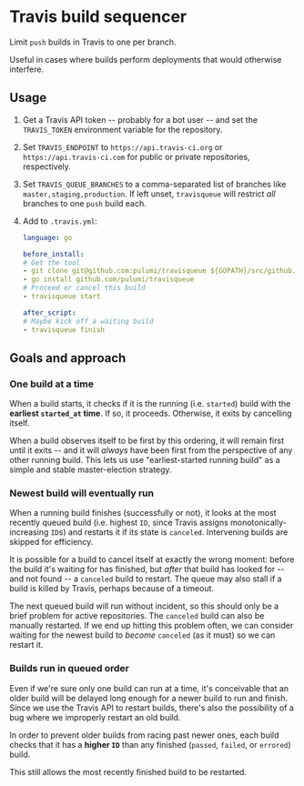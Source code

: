 # Travis build sequencer

Limit `push` builds in Travis to one per branch.

Useful in cases where builds perform deployments that would otherwise interfere.

## Usage

1. Get a Travis API token -- probably for a bot user -- and set the `TRAVIS_TOKEN` environment variable for the repository.

2. Set `TRAVIS_ENDPOINT` to `https://api.travis-ci.org` or `https://api.travis-ci.com` for public or private repositories, respectively.

3. Set `TRAVIS_QUEUE_BRANCHES` to a comma-separated list of branches like `master,staging,production`. If left unset, `travisqueue` will restrict *all* branches to one `push` build each.

4. Add to `.travis.yml`:

    ```yaml
    language: go

    before_install:
    # Get the tool
    - git clone git@github.com:pulumi/travisqueue ${GOPATH}/src/github.com/pulumi/travisqueue
    - go install github.com/pulumi/travisqueue
    # Proceed or cancel this build
    - travisqueue start

    after_script:
    # Maybe kick off a waiting build
    - travisqueue finish
    ```

## Goals and approach

### One build at a time

When a build starts, it checks if it is the running (i.e. `started`) build with the **earliest `started_at` time**. If so, it proceeds. Otherwise, it exits by cancelling itself.

When a build observes itself to be first by this ordering, it will remain first until it exits -- and it will _always_ have been first from the perspective of any other running build. This lets us use "earliest-started running build" as a simple and stable master-election strategy.

### Newest build will eventually run

When a running build finishes (successfully or not), it looks at the most recently queued build (i.e. highest `ID`, since Travis assigns monotonically-increasing `ID`s) and restarts it if its state is `canceled`. Intervening builds are skipped for efficiency.

It is possible for a build to cancel itself at exactly the wrong moment: before the build it's waiting for has finished, but _after_ that build has looked for -- and not found -- a `canceled` build to restart. The queue may also stall if a build is killed by Travis, perhaps because of a timeout.

The next queued build will run without incident, so this should only be a brief problem for active repositories. The `canceled` build can also be manually restarted. If we end up hitting this problem often, we can consider waiting for the newest build to _become_ `canceled` (as it must) so we can restart it.

### Builds run in queued order

Even if we're sure only one build can run at a time, it's conceivable that an older build will be delayed long enough for a newer build to run and finish. Since we use the Travis API to restart builds, there's also the possibility of a bug where we improperly restart an old build.

In order to prevent older builds from racing past newer ones, each build checks that it has a **higher `ID`** than any finished (`passed`, `failed`, or `errored`) build.

This still allows the most recently finished build to be restarted.
